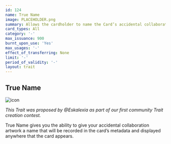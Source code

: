 ```yaml
---
id: 124
name: True Name
image: PLACEHOLDER.png
summary: Allows the cardholder to name the Card’s accidental collaborative artwork
card_types: All
category: '-'
max_issuance: 900
burnt_upon_use: 'Yes'
max_usages: '-'
effect_of_transferring: None
limit: '-'
period_of_validity: '-'
layout: trait
---
```


## True Name

![icon](/assets/images/trait-icons/{{page.image}})

*This Trait was proposed by @Eskalexia as part of our first community Trait creation contest.*

True Name gives you the ability to give your accidental collaboration artwork a name that will be recorded in the card’s metadata and displayed anywhere that the card appears.
